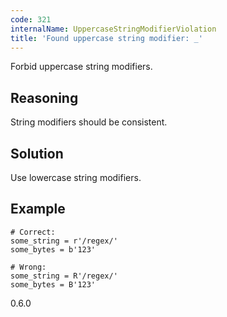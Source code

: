 ```yaml
---
code: 321
internalName: UppercaseStringModifierViolation
title: 'Found uppercase string modifier: _'
---
```


Forbid uppercase string modifiers.

## Reasoning
String modifiers should be consistent.

## Solution
Use lowercase string modifiers.

## Example

    # Correct:
    some_string = r'/regex/'
    some_bytes = b'123'
    
    # Wrong:
    some_string = R'/regex/'
    some_bytes = B'123'

<div class="versionadded">

0.6.0

</div>